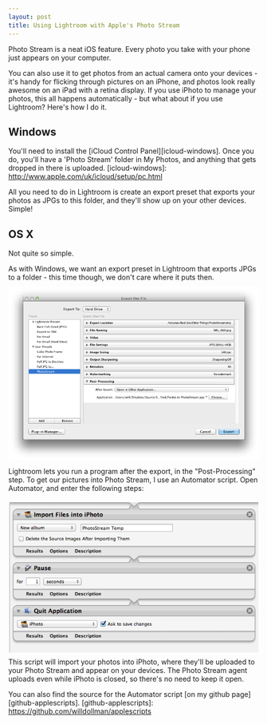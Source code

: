 ```yaml
---
layout: post
title: Using Lightroom with Apple's Photo Stream
---
```


Photo Stream is a neat iOS feature. Every photo you take with your phone just appears on your computer.

You can also use it to get photos from an actual camera onto your devices - it's handy for flicking through pictures on an iPhone, and photos look really awesome on an iPad with a retina display. If you use iPhoto to manage your photos, this all happens automatically - but what about if you use Lightroom? Here's how I do it.

Windows
-------

You'll need to install the [iCloud Control Panel][icloud-windows]. Once you do, you'll have a 'Photo Stream' folder in My Photos, and anything that gets dropped in there is uploaded.
[icloud-windows]: http://www.apple.com/uk/icloud/setup/pc.html

All you need to do in Lightroom is create an export preset that exports your photos as JPGs to this folder, and they'll show up on your other devices. Simple!

OS X
----

Not quite so simple.

As with Windows, we want an export preset in Lightroom that exports JPGs to a folder - this time though, we don't care where it puts then.
<a href="/images/2013-06-16-lightroom_export_presets.png"><img alt="Lightroom Export Presets" src="/images/2013-06-16-lightroom_export_presets.png" style="display:block; margin-left: auto; margin-right:auto; margin-top: 10px; margin-bottom: 10px;" width="600"></a>

Lightroom lets you run a program after the export, in the "Post-Processing" step. To get our pictures into Photo Stream, I use an Automator script. Open Automator, and enter the following steps:
<a href="/images/2013-06-16-folder_to_photostream.png"><img alt="Folder to Photo Stream Automator script" src="/images/2013-06-16-folder_to_photostream.png" style="display:block; margin-left: auto; margin-right:auto; margin-top: 20px; margin-bottom: 10px;" width="500"></a>
This script will import your photos into iPhoto, where they'll be uploaded to your Photo Stream and appear on your devices. The Photo Stream agent uploads even while iPhoto is closed, so there's no need to keep it open.

You can also find the source for the Automator script [on my github page][github-applescripts].
[github-applescripts]: https://github.com/willdollman/applescripts
